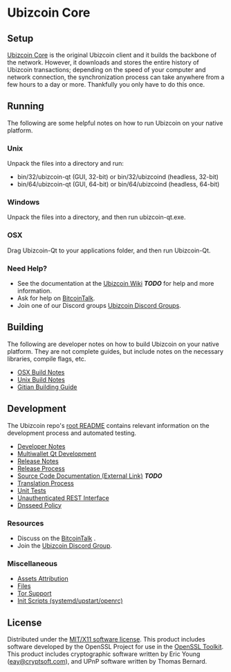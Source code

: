 Ubizcoin Core
=====================

Setup
---------------------
[Ubizcoin Core](https://github.com/ubizcoin-project/ubizcoin) is the original Ubizcoin client and it builds the backbone of the network. However, it downloads and stores the entire history of Ubizcoin transactions; depending on the speed of your computer and network connection, the synchronization process can take anywhere from a few hours to a day or more. Thankfully you only have to do this once.

Running
---------------------
The following are some helpful notes on how to run Ubizcoin on your native platform.

### Unix

Unpack the files into a directory and run:

- bin/32/ubizcoin-qt (GUI, 32-bit) or bin/32/ubizcoind (headless, 32-bit)
- bin/64/ubizcoin-qt (GUI, 64-bit) or bin/64/ubizcoind (headless, 64-bit)

### Windows

Unpack the files into a directory, and then run ubizcoin-qt.exe.

### OSX

Drag Ubizcoin-Qt to your applications folder, and then run Ubizcoin-Qt.

### Need Help?

* See the documentation at the [Ubizcoin Wiki](https://en.bitcoin.it/wiki/Main_Page) ***TODO***
for help and more information.
* Ask for help on [BitcoinTalk](https://bitcointalk.org/index.php?topic=2956408.0).
* Join one of our Discord groups [Ubizcoin Discord Groups](https://discord.gg/8tbvMQM).

Building
---------------------
The following are developer notes on how to build Ubizcoin on your native platform. They are not complete guides, but include notes on the necessary libraries, compile flags, etc.

- [OSX Build Notes](build-osx.md)
- [Unix Build Notes](build-unix.md)
- [Gitian Building Guide](gitian-building.md)

Development
---------------------
The Ubizcoin repo's [root README](https://github.com/ubizcoin-project/ubizcoin/blob/master/README.md) contains relevant information on the development process and automated testing.

- [Developer Notes](developer-notes.md)
- [Multiwallet Qt Development](multiwallet-qt.md)
- [Release Notes](release-notes.md)
- [Release Process](release-process.md)
- [Source Code Documentation (External Link)](https://dev.visucore.com/bitcoin/doxygen/) ***TODO***
- [Translation Process](translation_process.md)
- [Unit Tests](unit-tests.md)
- [Unauthenticated REST Interface](REST-interface.md)
- [Dnsseed Policy](dnsseed-policy.md)

### Resources

* Discuss on the [BitcoinTalk](https://bitcointalk.org/index.php?topic=2956408.0) .
* Join the [Ubizcoin Discord Group](https://discord.gg/8tbvMQM).

### Miscellaneous
- [Assets Attribution](assets-attribution.md)
- [Files](files.md)
- [Tor Support](tor.md)
- [Init Scripts (systemd/upstart/openrc)](init.md)

License
---------------------
Distributed under the [MIT/X11 software license](http://www.opensource.org/licenses/mit-license.php).
This product includes software developed by the OpenSSL Project for use in the [OpenSSL Toolkit](https://www.openssl.org/). This product includes
cryptographic software written by Eric Young ([eay@cryptsoft.com](mailto:eay@cryptsoft.com)), and UPnP software written by Thomas Bernard.
